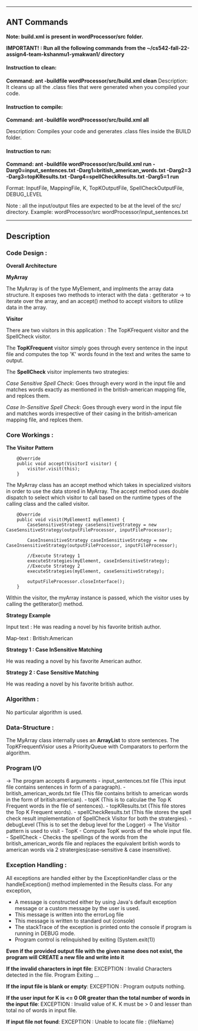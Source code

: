 
-----------------------------------------------------------------------

## ANT Commands 
 **Note: build.xml is present in wordProcessor/src folder.**

 **IMPORTANT! : Run all the following commands from the ~/cs542-fall-22-assign4-team-kshanmu1-ymakwan1/ directory**


#### Instruction to clean:

**Command: ant -buildfile wordProcessor/src/build.xml clean**
Description: It cleans up all the .class files that were generated when you
compiled your code.

#### Instruction to compile:

 **Command: ant -buildfile wordProcessor/src/build.xml all**

Description: Compiles your code and generates .class files inside the BUILD folder.

#### Instruction to run:

 **Command: ant -buildfile wordProcessor/src/build.xml run -Darg0=input_sentences.txt -Darg1=british_american_words.txt -Darg2=3 -Darg3=topKResults.txt -Darg4=spellCheckResults.txt -Darg5=1 run**

Format: InputFile, MappingFile, K, TopKOutputFile, SpellCheckOutputFile, DEBUG_LEVEL

Note : all the input/output files are expected to be at the level of the src/ directory. Example:
wordProcessor/src
wordProcessor/input_sentences.txt

-----------------------------------------------------------------------
## Description

### Code Design :

**Overall Architecture**

**MyArray**

The MyArray is of the type MyElement, and implments the array data structure. It exposes two methods to interact with the data : getIterator -> to iterate over the array, and an accept() method to accept visitors to utilize data in the array. 

**Visitor**

There are two visitors in this application : The TopKFrequent visitor and the SpellCheck visitor. 

The **TopKFrequent** visitor simply goes through every sentence in the input file and computes the top 'K' words found in the text and writes the same to output. 

The **SpellCheck** visitor implements two strategies:

*Case Sensitive Spell Check*:
Goes through every word in the input file and matches words exactly as mentioned in the british-american mapping file, and replces them. 

*Case In-Sensitive Spell Check*:
Goes through every word in the input file and matches words irrespective of their casing in the british-american mapping file, and replces them. 

### **Core Workings :**


**The Visitor Pattern**

```
    @Override
    public void accept(VisitorI visitor) {
        visitor.visit(this);
    }

```
The MyArray class has an accept method which takes in specialized visitors in order to use the data stored in MyArray. The accept method uses double dispatch to select which visitor to call based on the runtime types of the calling class and the called visitor. 

```
    @Override
    public void visit(MyElementI myElement) {
        CaseSensitiveStrategy caseSensitiveStrategy = new CaseSensitiveStrategy(outputFileProcessor, inputFileProcessor);
        
        CaseInsensitiveStrategy caseInSensitiveStrategy = new CaseInsensitiveStrategy(outputFileProcessor, inputFileProcessor);

        //Execute Strategy 1
        executeStrategies(myElement, caseInSensitiveStrategy);
        //Execute Strategy 2
        executeStrategies(myElement, caseSensitiveStrategy);
        
        outputFileProcessor.closeInterface();
    }
```

Within the visitor, the myArray instance is passed, which the visitor uses by calling the getIterator() method. 

**Strategy Example**

Input text  : He was reading a novel by his favorite british author.

Map-text : British:American

**Strategy 1 : Case InSensitive Matching**

He was reading a novel by his favorite American author.

**Strategy 2 : Case Sensitive Matching**

He was reading a novel by his favorite british author.

### Algorithm :

No particular algorithm is used.
 
### Data-Structure :

The MyArray class internally uses an **ArrayList** to store sentences. The TopKFrequentVisior uses a PriorityQueue with Comparators to perform the algorithm. 

### Program I/O

-> The program accepts 6 arguments
    - input_sentences.txt file (This input file contains sentences in form of a paragraph).
    - british_american_words.txt file (This file contains british to american words in the form of british:american).
    - topK (This is to calculae the Top K Frequent words in the file of sentences).
    - topKResults.txt (This file stores the Top K Frequent words).
    - spellCheckResults.txt (This file stores the spell check result implementation of SpellCheck Visitor for both  the stratergies).
    - debugLevel (This is to set the debug level for the Logger)
-> The Visitor pattern is used to visit
    - TopK - Compute TopK words of the whole input file.
    - SpellCheck - Checks the spellings of the words from the british_american_words file and replaces the equivalent british words to american words via 2 stratergies(case-sensitive & case insensitive).


### Exception Handling :

All exceptions are handled either by the ExceptionHandler class or the handleException() method implemented in the Results class. 
For any exception,
 - A message is constructed either by using Java's default exception message or a custom message by the user is used.
 - This message is written into the errorLog file
 - This message is written to standard out (console)
 - The stackTrace of the exception is printed onto the console if program is running in DEBUG mode.
 - Program control is relinquished by exiting (System.exit(1))


**Even if the provided output file with the given name does not exist, the program will CREATE a new file and write into it**

**If the invalid characters in inpt file**:
EXCEPTION : Invalid Characters detected in the file. Program Exiting ... 

**If the input file is blank or empty**:
EXCEPTION : Program outputs nothing. 

**If the user input for K is <= 0  OR  greater than the total number of words in the input file**:
EXCEPTION : Invalid value of K. K must be > 0 and lesser than total no of words in input file.

**If input file not found**:
EXCEPTION : Unable to locate file : {fileName}


